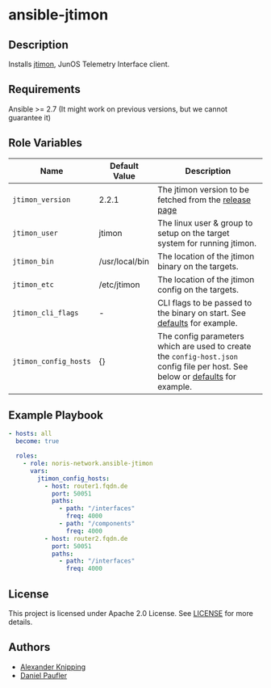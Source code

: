 # ansible-jtimon

## Description

Installs [jtimon](https://github.com/nileshsimaria/jtimon/), JunOS Telemetry Interface client.

## Requirements

Ansible >= 2.7 (It might work on previous versions, but we cannot guarantee it)

## Role Variables

Name|Default Value|Description
---|---|---
`jtimon_version`|2.2.1|The jtimon version to be fetched from the [release page](https://github.com/nileshsimaria/jtimon/releases)
`jtimon_user`|jtimon|The linux user & group to setup on the target system for running jtimon.
`jtimon_bin`|/usr/local/bin|The location of the jtimon binary on the targets.
`jtimon_etc`|/etc/jtimon|The location of the jtimon config on the targets.
`jtimon_cli_flags`|-|CLI flags to be passed to the binary on start. See [defaults](defaults/main.yml) for example.
`jtimon_config_hosts`|{}|The config parameters which are used to create the `config-host.json` config file per host. See below or [defaults](defaults/main.yml) for example.

## Example Playbook

```yaml
- hosts: all
  become: true

  roles:
    - role: noris-network.ansible-jtimon
      vars:
        jtimon_config_hosts:
          - host: router1.fqdn.de
            port: 50051
            paths:
              - path: "/interfaces"
                freq: 4000
              - path: "/components"
                freq: 4000
          - host: router2.fqdn.de
            port: 50051
            paths:
              - path: "/interfaces"
                freq: 4000
```

## License

This project is licensed under Apache 2.0 License. See [LICENSE](LICENSE) for more details.

## Authors

- [Alexander Knipping](https://github.com/obitech)
- [Daniel Paufler](https://github.com/egmont1227)